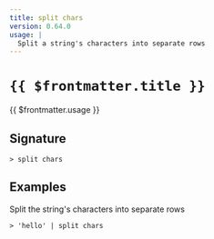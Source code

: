 ```yaml
---
title: split chars
version: 0.64.0
usage: |
  Split a string's characters into separate rows
---
```


# <code>{{ $frontmatter.title }}</code>

<div style='white-space: pre-wrap;'>{{ $frontmatter.usage }}</div>

## Signature

```> split chars ```

## Examples

Split the string's characters into separate rows
```shell
> 'hello' | split chars
```
